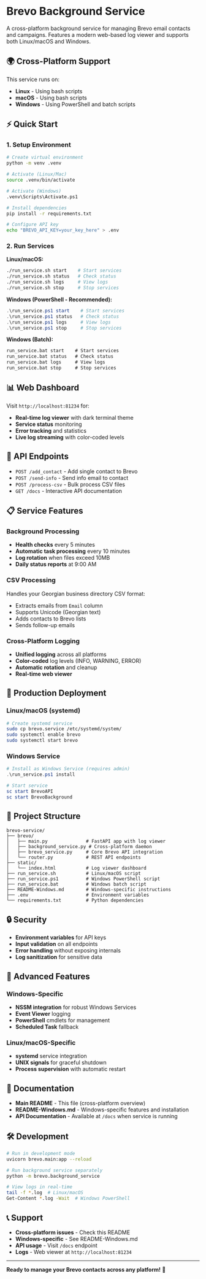 # Brevo Background Service

A cross-platform background service for managing Brevo email contacts and campaigns. Features a modern web-based log viewer and supports both Linux/macOS and Windows.

## 🌍 Cross-Platform Support

This service runs on:
- **Linux** - Using bash scripts
- **macOS** - Using bash scripts  
- **Windows** - Using PowerShell and batch scripts

## ⚡ Quick Start

### 1. Setup Environment
```bash
# Create virtual environment
python -m venv .venv

# Activate (Linux/Mac)
source .venv/bin/activate

# Activate (Windows)
.venv\Scripts\Activate.ps1

# Install dependencies
pip install -r requirements.txt

# Configure API key
echo "BREVO_API_KEY=your_key_here" > .env
```

### 2. Run Services

**Linux/macOS:**
```bash
./run_service.sh start    # Start services
./run_service.sh status   # Check status
./run_service.sh logs     # View logs
./run_service.sh stop     # Stop services
```

**Windows (PowerShell - Recommended):**
```powershell
.\run_service.ps1 start    # Start services
.\run_service.ps1 status   # Check status
.\run_service.ps1 logs     # View logs
.\run_service.ps1 stop     # Stop services
```

**Windows (Batch):**
```cmd
run_service.bat start    # Start services
run_service.bat status   # Check status
run_service.bat logs     # View logs
run_service.bat stop     # Stop services
```

## 📊 Web Dashboard

Visit `http://localhost:81234` for:
- **Real-time log viewer** with dark terminal theme
- **Service status** monitoring
- **Error tracking** and statistics
- **Live log streaming** with color-coded levels

## 🔧 API Endpoints

- `POST /add_contact` - Add single contact to Brevo
- `POST /send-info` - Send info email to contact
- `POST /process-csv` - Bulk process CSV files
- `GET /docs` - Interactive API documentation

## 📋 Service Features

### Background Processing
- **Health checks** every 5 minutes
- **Automatic task processing** every 10 minutes
- **Log rotation** when files exceed 10MB
- **Daily status reports** at 9:00 AM

### CSV Processing
Handles your Georgian business directory CSV format:
- Extracts emails from `Email` column
- Supports Unicode (Georgian text)
- Adds contacts to Brevo lists
- Sends follow-up emails

### Cross-Platform Logging
- **Unified logging** across all platforms
- **Color-coded** log levels (INFO, WARNING, ERROR)
- **Automatic rotation** and cleanup
- **Real-time web viewer**

## 🎯 Production Deployment

### Linux/macOS (systemd)
```bash
# Create systemd service
sudo cp brevo.service /etc/systemd/system/
sudo systemctl enable brevo
sudo systemctl start brevo
```

### Windows Service
```powershell
# Install as Windows Service (requires admin)
.\run_service.ps1 install

# Start service
sc start BrevoAPI
sc start BrevoBackground
```

## 📁 Project Structure

```
brevo-service/
├── brevo/
│   ├── main.py              # FastAPI app with log viewer
│   ├── background_service.py # Cross-platform daemon
│   ├── brevo_service.py     # Core Brevo API integration
│   └── router.py            # REST API endpoints
├── static/
│   └── index.html           # Log viewer dashboard
├── run_service.sh           # Linux/macOS script
├── run_service.ps1          # Windows PowerShell script
├── run_service.bat          # Windows batch script
├── README-Windows.md        # Windows-specific instructions
├── .env                     # Environment variables
└── requirements.txt         # Python dependencies
```

## 🔒 Security

- **Environment variables** for API keys
- **Input validation** on all endpoints
- **Error handling** without exposing internals
- **Log sanitization** for sensitive data

## 🚀 Advanced Features

### Windows-Specific
- **NSSM integration** for robust Windows Services
- **Event Viewer** logging
- **PowerShell** cmdlets for management
- **Scheduled Task** fallback

### Linux/macOS-Specific  
- **systemd** service integration
- **UNIX signals** for graceful shutdown
- **Process supervision** with automatic restart

## 📖 Documentation

- **Main README** - This file (cross-platform overview)
- **README-Windows.md** - Windows-specific features and installation
- **API Documentation** - Available at `/docs` when service is running

## 🛠️ Development

```bash
# Run in development mode
uvicorn brevo.main:app --reload

# Run background service separately
python -m brevo.background_service

# View logs in real-time
tail -f *.log  # Linux/macOS
Get-Content *.log -Wait  # Windows PowerShell
```

## 📞 Support

- **Cross-platform issues** - Check this README
- **Windows-specific** - See README-Windows.md
- **API usage** - Visit `/docs` endpoint
- **Logs** - Web viewer at `http://localhost:81234`

---

**Ready to manage your Brevo contacts across any platform!** 🚀
